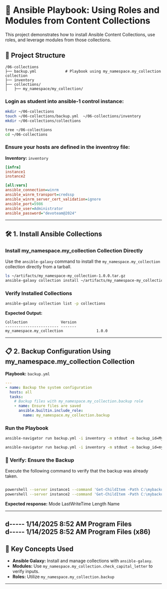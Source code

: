 # 🚀 **Ansible Playbook: Using Roles and Modules from Content Collections**

This project demonstrates how to install Ansible Content Collections, use roles, and leverage modules from those collections.

## 📂 **Project Structure**

```
/06-collections
├── backup.yml             # Playbook using my_namespace.my_collection  collection
├── inventory
├── collections/
│   ├── my_namespace/my_collection/
```
### **Login as student into ansible-1 control instance:**
```bash
mkdir ~/06-collections
touch ~/06-collections/backup.yml  ~/06-collections/inventory
mkdir ~/06-collections/collections

tree ~/06-collections
cd ~/06-collections
```
### **Ensure your hosts are defined in the inventroy file:**


**Inventory:** `inventory`
```ini
[infra]
instance1
instance2

[all:vars]
ansible_connection=winrm
ansible_winrm_transport=credssp
ansible_winrm_server_cert_validation=ignore
ansible_port=5986
ansible_user=Administrator
ansible_password="devoteam@2024"


```
---

## 🛠️ **1. Install Ansible Collections**

### **Install my_namespace.my_collection  Collection Directly**

Use the `ansible-galaxy` command to install the `my_namespace.my_collection ` collection directly from a tarball.

```bash
ls ~/artifacts/my_namespace-my_collection-1.0.0.tar.gz
ansible-galaxy collection install ~/artifacts/my_namespace-my_collection-1.0.0.tar.gz -p collections/
```

### **Verify Installed Collections**

```bash
ansible-galaxy collection list -p collections
```

**Expected Output:**
```
Collection               Version
------------------------ -------
my_namespace.my_collection               1.0.0
```

---

## 📋 **2. Backup Configuration Using my_namespace.my_collection  Collection**

**Playbook:** `backup.yml`

```yaml
---
- name: Backup the system configuration
  hosts: all
  tasks:
    # Backup files with my_namespace.my_collection.backup role
    - name: Ensure files are saved
      ansible.builtin.include_role:
        name: my_namespace.my_collection.backup
```


### **Run the Playbook**
```bash
ansible-navigator run backup.yml -i inventory -m stdout -e backup_id=MyID ## Should fail

ansible-navigator run backup.yml -i inventory -m stdout -e backup_id=my_id

```
### 🚦  **Verify: Ensure the Backup**
Execute the following command to verify that the backup was already taken.

```bash

powershell --server instance1 --command 'Get-ChildItem -Path C:\mybackup_dir\Ansible_backup-my_id'
powershell --server instance2 --command 'Get-ChildItem -Path C:\mybackup_dir\Ansible_backup-my_id'

```
**Expected response:**
Mode                LastWriteTime         Length Name                                                                  
----                -------------         ------ ----                                                                  
d-----        1/14/2025   8:52 AM                Program Files                                                         
d-----        1/14/2025   8:52 AM                Program Files (x86) 
---

## 📖 **Key Concepts Used**

- **Ansible Galaxy:** Install and manage collections with `ansible-galaxy`.
- **Modules:** Use `my_namespace.my_collection.check_capital_letter` to verify inputs.
- **Roles:** Utilize `my_namespace.my_collection.backup` 


---




